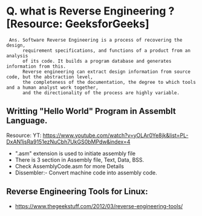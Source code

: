 # Q. what is Reverse Engineering ? [Resource: GeeksforGeeks]
     Ans. Software Reverse Engineering is a process of recovering the design, 
          requirement specifications, and functions of a product from an analysis 
          of its code. It builds a program database and generates information from this. 
          Reverse engineering can extract design information from source code, but the abstraction level, 
          the completeness of the documentation, the degree to which tools and a human analyst work together,
          and the directionality of the process are highly variable. 
     
## Writting "Hello World" Program in Assemblt Language.  <br>
Resource: YT: https://www.youtube.com/watch?v=yOLAr0Ye8jk&list=PL-DxAN1jsRa9151ezNuCbh7UkGS0bMPdw&index=4

- ".asm" extension is used to initiate assembly file
- There is 3 section in Assembly file, Text, Data, BSS.
- Check AssemblyCode.asm for more Details
- Dissembler:- Convert machine code into assembly code.


## Reverse Engineering Tools for Linux: 
- https://www.thegeekstuff.com/2012/03/reverse-engineering-tools/ 

